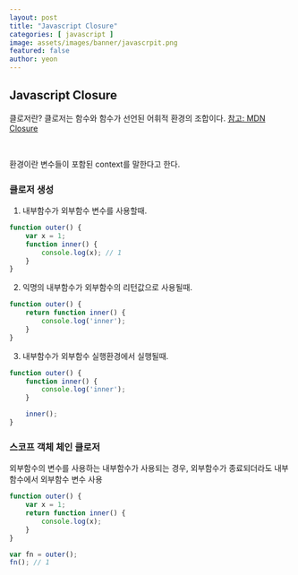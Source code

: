```yaml
---
layout: post
title: "Javascript Closure" 
categories: [ javascript ]
image: assets/images/banner/javascrpit.png
featured: false
author: yeon
---
```



## Javascript Closure
클로저란? 클로저는 함수와 함수가 선언된 어휘적 환경의 조합이다.
[참고: MDN Closure](https://developer.mozilla.org/ko/docs/Web/JavaScript/Guide/Closures)

<br>

환경이란 변수들이 포함된 context를 말한다고 한다.

### 클로저 생성
1. 내부함수가 외부함수 변수를 사용할때.
```javascript
function outer() {
    var x = 1;
    function inner() {
        console.log(x); // 1
    }
}
```

2. 익명의 내부함수가 외부함수의 리턴값으로 사용될때.
```javascript
function outer() {
    return function inner() {
        console.log('inner');
    }
}
```


3. 내부함수가 외부함수 실행환경에서 실행될때.
```javascript
function outer() {
    function inner() {
        console.log('inner');
    }

    inner();
}
```

### 스코프 객체 체인 클로저
외부함수의 변수를 사용하는 내부함수가 사용되는 경우, 외부함수가 종료되더라도 내부함수에서 외부함수 변수 사용
```javascript
function outer() {
    var x = 1;
    return function inner() {
        console.log(x);
    }
}

var fn = outer();
fn(); // 1
```

<br><br><br>